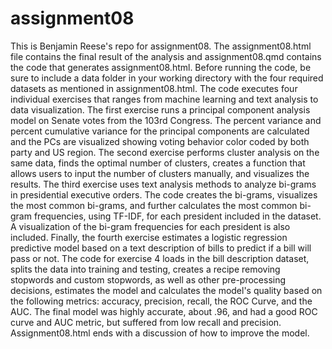 # assignment08
This is Benjamin Reese's repo for assignment08.
The assignment08.html file contains the final result of the analysis and assignment08.qmd contains the code that generates assignment08.html. 
Before running the code, be sure to include a data folder in your working directory with the four required datasets as mentioned in assignment08.html. 
The code executes four individual exercises that ranges from machine learning and text analysis to data visualization. The first exercise runs a principal
component analysis model on Senate votes from the 103rd Congress. The percent variance and percent cumulative variance for the principal components are calculated
and the PCs are visualized showing voting behavior color coded by both party and US region. The second exercise performs cluster analysis on the same data, 
finds the optimal number of clusters, creates a function that allows users to input the number of clusters manually, and visualizes the results. The third exercise 
uses text analysis methods to analyze bi-grams in presidential executive orders. The code creates the bi-grams, visualizes the most common bi-grams, and further 
calculates the most common bi-gram frequencies, using TF-IDF, for each president included in the dataset. A visualization of the bi-gram frequencies for each president
is also included. Finally, the fourth exercise estimates a logistic regression predictive model based on a text description of bills to predict if a bill will pass or not. The code for exercise 4 loads in the bill description dataset, splits the data into training and testing, creates a recipe removing stopwords and custom stopwords, as well as other pre-processing decisions, estimates the model and calculates the model's quality based on the following metrics: accuracy, precision, recall, the ROC Curve, and the AUC. The final model was highly accurate, about .96, and had a good ROC curve and AUC metric, but suffered from low recall and precision. Assignment08.html ends with a discussion of how to improve the model.
